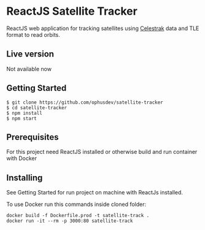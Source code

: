 # ReactJS Satellite Tracker

ReactJS web application for tracking satellites using [Celestrak](https://celestrak.com/) data and TLE format to read orbits.

## Live version
Not available now

## Getting Started

    $ git clone https://github.com/ophusdev/satellite-tracker
    $ cd satellite-tracker
    $ npm install
    $ npm start


## Prerequisites

For this project need ReactJS installed or otherwise build and run container with Docker

## Installing

See Getting Started for run project on machine with ReactJs installed.

To use Docker run this commands inside cloned folder:

    docker build -f Dockerfile.prod -t satellite-track .
    docker run -it --rm -p 3000:80 satellite-track

